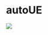 # autoUE

![](https://user-images.githubusercontent.com/60739798/117297308-f92bd600-ae6d-11eb-92c9-1ff94198b5bb.png)
